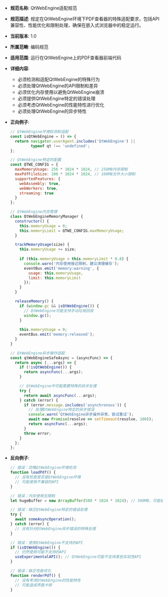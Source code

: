 - **规范名称**: QtWebEngine适配规范
- **规范描述**: 规定在QtWebEngine环境下PDF查看器的特殊适配要求，包括API兼容性、性能优化和限制处理，确保在嵌入式浏览器中的稳定运行。
- **当前版本**: 1.0
- **所属范畴**: 编码规范
- **适用范围**: 运行在QtWebEngine上的PDF查看器前端代码
- **详细内容**: 
  - 必须检测和适配QtWebEngine的特殊行为
  - 必须处理QtWebEngine的API限制和差异
  - 必须优化内存使用以避免QtWebEngine崩溃
  - 必须提供QtWebEngine特定的错误处理
  - 必须考虑QtWebEngine的性能特性进行优化
  - 必须处理QtWebEngine的异步特性

- **正向例子**:
  ```javascript
  // QtWebEngine环境检测和适配
  const isQtWebEngine = () => {
    return navigator.userAgent.includes('QtWebEngine') || 
           typeof qt !== 'undefined';
  };

  // QtWebEngine特定的配置
  const QTWE_CONFIG = {
    maxMemoryUsage: 256 * 1024 * 1024, // 256MB内存限制
    maxPdfFileSize: 100 * 1024 * 1024, // 100MB文件大小限制
    supportedFeatures: {
      webAssembly: true,
      webWorkers: true,
      streaming: true
    }
  };

  // QtWebEngine内存管理
  class QtWebEngineMemoryManager {
    constructor() {
      this.memoryUsage = 0;
      this.memoryLimit = QTWE_CONFIG.maxMemoryUsage;
    }

    trackMemoryUsage(size) {
      this.memoryUsage += size;
      
      if (this.memoryUsage > this.memoryLimit * 0.8) {
        console.warn('内存使用接近限制，建议清理缓存');
        eventBus.emit('memory:warning', {
          usage: this.memoryUsage,
          limit: this.memoryLimit
        });
      }
    }

    releaseMemory() {
      if (window.gc && isQtWebEngine()) {
        // QtWebEngine可能支持手动垃圾回收
        window.gc();
      }
      
      this.memoryUsage = 0;
      eventBus.emit('memory:released');
    }
  }

  // QtWebEngine异步操作适配
  const qtWebEngineSafeAsync = (asyncFunc) => {
    return async (...args) => {
      if (!isQtWebEngine()) {
        return asyncFunc(...args);
      }

      // QtWebEngine中可能需要特殊的异步处理
      try {
        return await asyncFunc(...args);
      } catch (error) {
        if (error.message.includes('asynchronous')) {
          // 处理QtWebEngine特定的异步错误
          console.warn('QtWebEngine异步操作异常，尝试重试');
          await new Promise(resolve => setTimeout(resolve, 100));
          return asyncFunc(...args);
        }
        throw error;
      }
    };
  };
  ```

- **反向例子**:
  ```javascript
  // 错误：忽略QtWebEngine环境检测
  function loadPdf() {
    // 没有检查是否是QtWebEngine环境
    // 可能使用不兼容的API
  }
  
  // 错误：内存使用无限制
  let hugeBuffer = new ArrayBuffer(500 * 1024 * 1024); // 500MB，可能使QtWebEngine崩溃
  
  // 错误：缺乏QtWebEngine特定的错误处理
  try {
    await someAsyncOperation();
  } catch (error) {
    // 没有针对QtWebEngine异步错误的特殊处理
  }
  
  // 错误：使用QtWebEngine不支持的API
  if (isQtWebEngine()) {
    // 仍然使用可能不支持的API
    useExperimentalAPI(); // QtWebEngine可能不支持某些实验性API
  }
  
  // 错误：缺乏性能优化
  function renderPdf() {
    // 没有考虑QtWebEngine的性能特性
    // 可能造成界面卡顿
  }
  ```